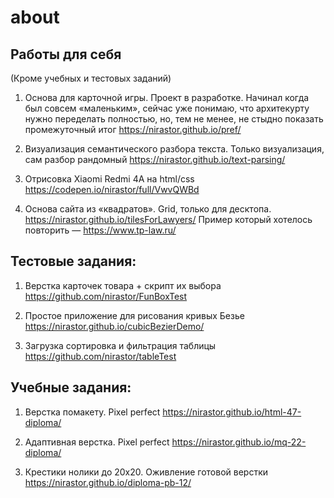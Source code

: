 # about
## Работы для себя
(Кроме учебных и тестовых заданий)

1. Основа для карточной игры. Проект в разработке. Начинал когда был совсем «маленьким», сейчас уже понимаю, что архитекурту нужно переделать полностью, но, тем не менее, не стыдно показать промежуточный итог
https://nirastor.github.io/pref/

2. Визуализация семантического разбора текста. Только визуализация, сам разбор рандомный
https://nirastor.github.io/text-parsing/

3. Отрисовка Xiaomi Redmi 4A на html/css
https://codepen.io/nirastor/full/VwvQWBd

4. Основа сайта из «квадратов». Grid, только для десктопа.
https://nirastor.github.io/tilesForLawyers/
Пример который хотелось повторить — https://www.tp-law.ru/


## Тестовые задания:
1. Верстка карточек товара + скрипт их выбора
https://github.com/nirastor/FunBoxTest

2. Простое приложение для рисования кривых Безье
https://nirastor.github.io/cubicBezierDemo/

3. Загрузка сортировка и фильтрация таблицы
https://github.com/nirastor/tableTest


## Учебные задания:
1. Верстка помакету. Pixel perfect
https://nirastor.github.io/html-47-diploma/

2. Адаптивная верстка. Pixel perfect
https://nirastor.github.io/mq-22-diploma/

3. Крестики нолики до 20х20. Оживление готовой верстки
https://nirastor.github.io/diploma-pb-12/
